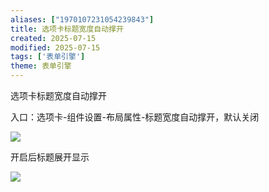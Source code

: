 ```yaml
---
aliases: ["1970107231054239843"]
title: 选项卡标题宽度自动撑开
created: 2025-07-15
modified: 2025-07-15
tags: ['表单引擎']
theme: 表单引擎
---
```


选项卡标题宽度自动撑开

入口：选项卡-组件设置-布局属性-标题宽度自动撑开，默认关闭

![](https://myhelpdoc.oss-cn-heyuan.aliyuncs.com/mdimages/3a645c66a7da82b76eeca26162f349a4.jpg)

开启后标题展开显示

![](https://myhelpdoc.oss-cn-heyuan.aliyuncs.com/mdimages/f1a7cb3ac0c5c989f2c52a011b672a6f.jpg)

